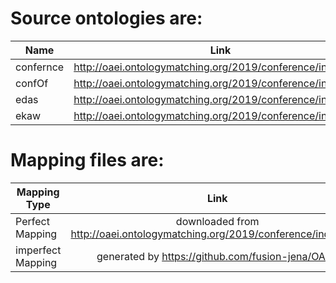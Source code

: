 # Source ontologies are:
| Name | Link |
| ------------- |:-------------:|
|confernce |http://oaei.ontologymatching.org/2019/conference/index.html|
|confOf |http://oaei.ontologymatching.org/2019/conference/index.html|
|edas |http://oaei.ontologymatching.org/2019/conference/index.html|
|ekaw |http://oaei.ontologymatching.org/2019/conference/index.html|


# Mapping files are:
| Mapping Type | Link |
| ------------- |:-------------:|
| Perfect Mapping |downloaded from http://oaei.ontologymatching.org/2019/conference/index.html|
|imperfect Mapping | generated by https://github.com/fusion-jena/OAPT |

